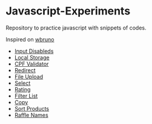 # Javascript-Experiments
Repository to practice javascript with snippets of codes.

Inspired on [wbruno](https://github.com/wbruno/examples)

- [Input Disableds](https://crisgon.github.io/Javascript-Experiments/Input-Disabled/index.html)
- [Local Storage](https://crisgon.github.io/Javascript-Experiments/Local-Storage/index.html)
- [CPF Validator](https://crisgon.github.io/Javascript-Experiments/CPF-Validator/index.html)
- [Redirect](https://crisgon.github.io/Javascript-Experiments/Redirect/index.html)
- [File Upload](https://crisgon.github.io/Javascript-Experiments/File-Upload/index.html)
- [Select](https://crisgon.github.io/Javascript-Experiments/Select/index.html)
- [Rating](https://crisgon.github.io/Javascript-Experiments/Rating/)
- [Filter List](https://crisgon.github.io/Javascript-Experiments/Filter/)
- [Copy](https://crisgon.github.io/Javascript-Experiments/Copy/)
- [Sort Products](https://crisgon.github.io/Javascript-Experiments/Sort-Products/index.html)
- [Raffle Names](https://crisgon.github.io/Javascript-Experiments/Raffle-Names/index.html)

